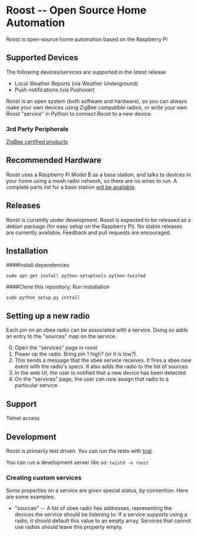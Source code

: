# Roost -- Open Source Home Automation

Roost is open-source home automation based on the Raspberry Pi

## Supported Devices

The following devices/services are supported in the latest release

* Local Weather Reports (via Weather Underground)
* Push notifications (via Pushover)

Roost is an open system (both software and hardware), so you can always make your own devices using ZigBee compatible radios, or write your own Roost "service" in Python to connect Roost to a new device. 

### 3rd Party Peripherals

[ZigBee certified products](http://www.zigbee.org/Products/ByFunction/AllFunctions.aspx)

## Recommended Hardware

Roost uses a Raspberry Pi Model B as a base station, and talks to devices in your home using a mesh radio network, so there are no wires to run. A complete parts list for a base station [will be available](https://docs.google.com/spreadsheet/ccc?key=0Ann48md_Q6mkdGxOWUYwYnFqajRUcWVmSHZIcS0xV3c#gid=0).

## Releases

Roost is currently under development. Roost is expected to be released as a debian package (for easy setup on the Raspberry Pi). No stable releases are currently available. Feedback and pull requests are encouraged.

## Installation

####Install dependencies

`sudo apt-get install python-setuptools python-twisted`

####Clone this repository; Run installation

`sudo python setup.py install`

## Setting up a new radio

Each pin on an xbee radio can be associated with a service. Doing so adds an entry to the "sources" map on the service.

0. Open the "services" page in roost
0. Power up the radio. Bring pin 1 high? (or it is low?).
0. This sends a message that the xbee service receives. It fires a xbee.new event with the radio's specs. It also adds the radio to the list of sources.
0. In the web UI, the user is notified that a new device has been detected
0. On the "services" page, the user can now assign that radio to a particular service

## Support

Telnet access

## Development

Roost is primarily test driven. You can run the tests with [trial](https://twistedmatrix.com/trac/wiki/TwistedTrial).

You can run a development server like so: `twistd -n roost`

### Creating custom services

Some properties on a service are given special status, by convention. Here are some examples:

* "sources" -- A list of xbee radio hex addresses, representing the devices the service should be listening to. If a service supports using a radio, it should default this value to an empty array. Services that cannot use radios should leave this property empty.
